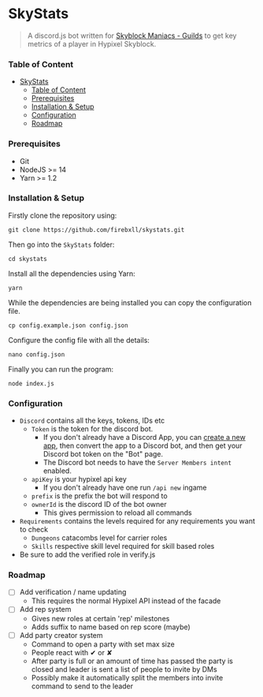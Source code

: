 # SkyStats

> A discord.js bot written for [Skyblock Maniacs - Guilds](https://discord.gg/A9Rjun5bv8) to get key metrics of a player in Hypixel Skyblock.

### Table of Content

- [SkyStats](#skystats)
    - [Table of Content](#table-of-content)
    - [Prerequisites](#prerequisites)
    - [Installation & Setup](#installation--setup)
    - [Configuration](#configuration)
    - [Roadmap](#roadmap)


### Prerequisites
- Git
- NodeJS >= 14
- Yarn >= 1.2


### Installation & Setup

Firstly clone the repository using:
```
git clone https://github.com/firebxll/skystats.git
```
Then go into the `SkyStats` folder:
```
cd skystats
```
Install all the dependencies using Yarn:
```
yarn
```
While the dependencies are being installed you can copy the configuration file.
```
cp config.example.json config.json
```
Configure the config file with all the details:
```
nano config.json
```
Finally you can run the program:
```
node index.js
```

### Configuration


- `Discord` contains all the keys, tokens, IDs etc
    - `Token` is the token for the discord bot.
        - If you don't already have a Discord App, you can [create a new app](https://discord.com/developers), then convert the app to a Discord bot, and then get your Discord bot token on the "Bot" page.
        - The Discord bot needs to have the `Server Members intent` enabled.
    - `apiKey` is your hypixel api key
        - If you don't already have one run `/api new` ingame
    - `prefix` is the prefix the bot will respond to
    - `ownerId` is the discord ID of the bot owner
        - This gives permission to reload all commands
- `Requirements` contains the levels required for any requirements you want to check
    - `Dungeons` catacombs level for carrier roles
    - `Skills` respective skill level required for skill based roles
- Be sure to add the verified role in verify.js


### Roadmap


- [ ] Add verification / name updating
    - This requires the normal Hypixel API instead of the facade
- [ ] Add rep system
    - Gives new roles at certain 'rep' milestones
    - Adds suffix to name based on rep score (maybe)
- [ ] Add party creator system
    - Command to open a party with set max size
    - People react with ✔ or ✘
    - After party is full or an amount of time has passed the party is closed and leader is sent a list of people to invite by DMs
    - Possibly make it automatically split the members into invite command to send to the leader
